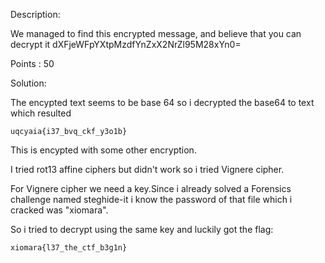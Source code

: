 Description:

We managed to find this encrypted message, and believe that you can decrypt it dXFjeWFpYXtpMzdfYnZxX2NrZl95M28xYn0=

Points	:	50

Solution:

The encypted text seems to be base 64 so i decrypted the base64 to text which resulted

	uqcyaia{i37_bvq_ckf_y3o1b}

This is encypted with some other encryption.

I tried rot13 affine ciphers but didn't work so i tried Vignere cipher.

For Vignere cipher we need a key.Since i already solved a Forensics challenge named steghide-it i know the password of that file which i cracked was "xiomara".

So i tried to decrypt using the same key and luckily got the flag:

	xiomara{l37_the_ctf_b3g1n}
